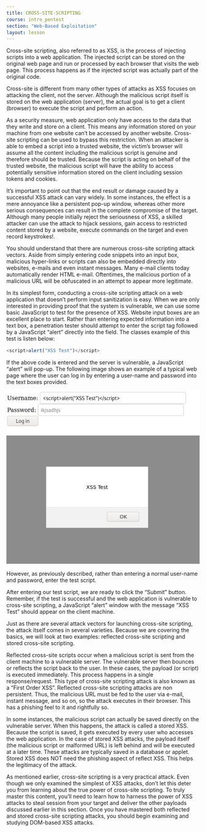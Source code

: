 ```yaml
---
title: CROSS-SITE-SCRIPTING
course: intro_pentest
section: "Web-Based Exploitation"
layout: lesson
---
```


Cross-site scripting, also referred to as XSS, is the process of injecting
scripts into a web application. The injected script can be stored on the
original web page and run or processed by each browser that visits the web page.
This process happens as if the injected script was actually part of the original
code.

Cross-site is different from many other types of attacks as XSS focuses on
attacking the client, not the server. Although the malicious script itself is
stored on the web application (server), the actual goal is to get a client
(browser) to execute the script and perform an action.

As a security measure, web application only have access to the data that they
write and store on a client. This means any information stored on your machine
from one website can’t be accessed by another website. Cross-site scripting can
be used to bypass this restriction. When an attacker is able to embed a script
into a trusted website, the victim’s browser will assume all the content
including the malicious script is genuine and therefore should be trusted.
Because the script is acting on behalf of the trusted website, the malicious
script will have the ability to access potentially sensitive information stored
on the client including session tokens and cookies.

It’s important to point out that the end result or damage caused by a successful
XSS attack can vary widely. In some instances, the effect is a mere annoyance
like a persistent pop-up window, whereas other more serious consequences can
result in the complete compromise of the target. Although many people initially
reject the seriousness of XSS, a skilled attacker can use the attack to hijack
sessions, gain access to restricted content stored by a website, execute
commands on the target and even record keystrokes!.

You should understand that there are numerous cross-site scripting attack
vectors. Aside from simply entering code snippets into an input box, malicious
hyper-links or scripts can also be embedded directly into websites, e-mails and
even instant messages. Many e-mail clients today automatically render HTML
e-mail. Oftentimes, the malicious portion of a malicious URL will be obfuscated
in an attempt to appear more legitimate.

In its simplest form, conducting a cross-site scripting attack on a web
application that doesn’t perform input sanitization is easy. When we are only
interested in providing proof that the system is vulnerable, we can use some
basic JavaScript to test for the presence of XSS. Website input boxes are an
excellent place to start. Rather than entering expected information into a text
box, a penetration tester should attempt to enter the script tag followed by a
JavaScript “alert” directly into the field. The classes example of this test is
listen below:

```javascript
<script>alert("XSS Test")</script>
```

If the above code is entered and the server is vulnerable, a JavaScript “alert”
will pop-up. The following image shows an example of a typical web page where
the user can log in by entering a user-name and password into the text boxes
provided.

![](/img/courses/intro-pentest/xss1.png)
![](/img/courses/intro-pentest/xss2.png)

However, as previously described, rather than entering a normal user-name and
password, enter the test script.

After entering our test script, we are ready to click the “Submit” button.
Remember, if the test is successful and the web application is vulnerable to
cross-site scripting, a JavaScript “alert” window with the message “XSS Test”
should appear on the client machine.

Just as there are several attack vectors for launching cross-site scripting, the
attack itself comes in several varieties. Because we are covering the basics, we
will look at two examples: reflected cross-site scripting and stored cross-site
scripting.

Reflected cross-site scripts occur when a malicious script is sent from the
client machine to a vulnerable server. The vulnerable server then bounces or
reflects the script back to the user. In these cases, the payload (or script) is
executed immediately. This process happens in a single response/request. This
type of cross-site scripting attack is also known as a “First Order XSS”.
Reflected cross-site scripting attacks are non persistent. Thus, the malicious
URL must be fed to the user via e-mail, instant message, and so on, so the
attack executes in their browser. This has a phishing feel to it and rightfully
so.

In some instances, the malicious script can actually be saved directly on the
vulnerable server. When this happens, the attack is called a stored XSS. Because
the script is saved, it gets executed by every user who accesses the web
application. In the case of stored XSS attacks, the payload itself (the
malicious script or malformed URL) is left behind and will be executed at a
later time. These attacks are typically saved in a database or applet. Stored
XSS does NOT need the phishing aspect of reflect XSS. This helps the legitimacy
of the attack.

As mentioned earlier, cross-site scripting is a very practical attack. Even
though we only examined the simplest of XSS attacks, don’t let this deter you
from learning about the true power of cross-site scripting. To truly master this
content, you’ll need to learn how to harness the power of XSS attacks to steal
session from your target and deliver the other payloads discussed earlier in
this section. Once you have mastered both reflected and stored cross-site
scripting attacks, you should begin examining and studying DOM-based XSS
attacks.
